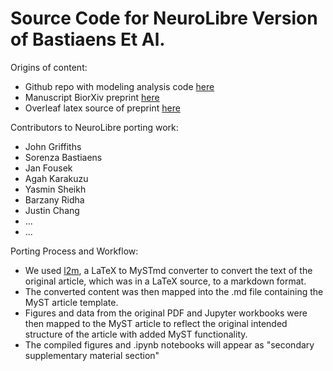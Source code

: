 # Source Code for NeuroLibre Version of Bastiaens Et Al.

Origins of content:

- Github repo with modeling analysis code [here](https://github.com/GriffithsLab/Bastiaens2024_AlphaModels)
- Manuscript BiorXiv preprint [here](https://doi.org/10.1101/2024.03.01.583035)
- Overleaf latex source of preprint [here](https://github.com/JohnGriffiths/BastiaensAlphaModels_OverLeafSource)


Contributors to NeuroLibre porting work:

- John Griffiths
- Sorenza Bastiaens
- Jan Fousek
- Agah Karakuzu
- Yasmin Sheikh
- Barzany Ridha
- Justin Chang
- ...
- ...


Porting Process and Workflow:

- We used [l2m](https://github.com/agahkarakuzu/l2m.git), a LaTeX to MySTmd converter to convert the text of the original article, which was in a LaTeX source, to a markdown format.
- The converted content was then mapped into the .md file containing the MyST article template.
- Figures and data from the original PDF and Jupyter workbooks were then mapped to the MyST article to reflect the original intended structure of the article with added MyST functionality.
- The compiled figures and .ipynb notebooks will appear as "secondary supplementary material section"
